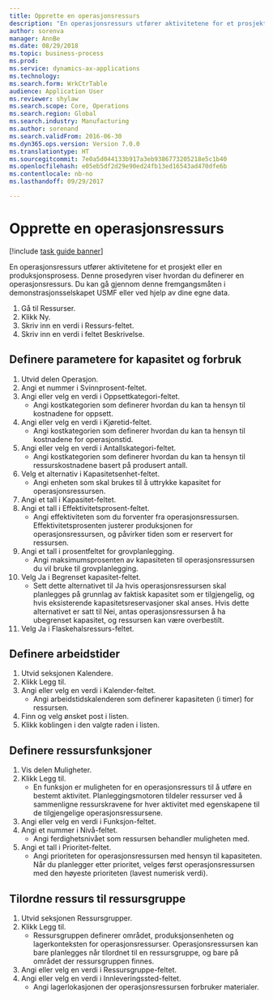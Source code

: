 ```yaml
--- 
title: Opprette en operasjonsressurs
description: "En operasjonsressurs utfører aktivitetene for et prosjekt eller en produksjonsprosess."
author: sorenva
manager: AnnBe
ms.date: 08/29/2018
ms.topic: business-process
ms.prod: 
ms.service: dynamics-ax-applications
ms.technology: 
ms.search.form: WrkCtrTable
audience: Application User
ms.reviewer: shylaw
ms.search.scope: Core, Operations
ms.search.region: Global
ms.search.industry: Manufacturing
ms.author: sorenand
ms.search.validFrom: 2016-06-30
ms.dyn365.ops.version: Version 7.0.0
ms.translationtype: HT
ms.sourcegitcommit: 7e0a5d044133b917a3eb9386773205218e5c1b40
ms.openlocfilehash: e05eb5df2d29e90ed24fb13ed16543ad470dfe6b
ms.contentlocale: nb-no
ms.lasthandoff: 09/29/2017

---
```

# <a name="create-an-operations-resource"></a>Opprette en operasjonsressurs

[!include [task guide banner](../../includes/task-guide-banner.md)]

En operasjonsressurs utfører aktivitetene for et prosjekt eller en produksjonsprosess. Denne prosedyren viser hvordan du definerer en operasjonsressurs. Du kan gå gjennom denne fremgangsmåten i demonstrasjonsselskapet USMF eller ved hjelp av dine egne data.

1. Gå til Ressurser.
2. Klikk Ny.
3. Skriv inn en verdi i Ressurs-feltet.
4. Skriv inn en verdi i feltet Beskrivelse.

## <a name="define-capacity-and-consumption-parameters"></a>Definere parametere for kapasitet og forbruk
1. Utvid delen Operasjon.
2. Angi et nummer i Svinnprosent-feltet.
3. Angi eller velg en verdi i Oppsettkategori-feltet.
    * Angi kostkategorien som definerer hvordan du kan ta hensyn til kostnadene for oppsett.  
4. Angi eller velg en verdi i Kjøretid-feltet.
    * Angi kostkategorien som definerer hvordan du kan ta hensyn til kostnadene for operasjonstid.  
5. Angi eller velg en verdi i Antallskategori-feltet.
    * Angi kostkategorien som definerer hvordan du kan ta hensyn til ressurskostnadene basert på produsert antall.  
6. Velg et alternativ i Kapasitetsenhet-feltet.
    * Angi enheten som skal brukes til å uttrykke kapasitet for operasjonsressursen.  
7. Angi et tall i Kapasitet-feltet.
8. Angi et tall i Effektivitetsprosent-feltet.
    * Angi effektiviteten som du forventer fra operasjonsressursen. Effektivitetsprosenten justerer produksjonen for operasjonsressursen, og påvirker tiden som er reservert for ressursen.  
9. Angi et tall i prosentfeltet for grovplanlegging.
    * Angi maksimumsprosenten av kapasiteten til operasjonsressursen du vil bruke til grovplanlegging.  
10. Velg Ja i Begrenset kapasitet-feltet.
    * Sett dette alternativet til Ja hvis operasjonsressursen skal planlegges på grunnlag av faktisk kapasitet som er tilgjengelig, og hvis eksisterende kapasitetsreservasjoner skal anses. Hvis dette alternativet er satt til Nei, antas operasjonsressursen å ha ubegrenset kapasitet, og ressursen kan være overbestilt.  
11. Velg Ja i Flaskehalsressurs-feltet.

## <a name="define-working-times"></a>Definere arbeidstider
1. Utvid seksjonen Kalendere.
2. Klikk Legg til.
3. Angi eller velg en verdi i Kalender-feltet.
    * Angi arbeidstidskalenderen som definerer kapasiteten (i timer) for ressursen.  
4. Finn og velg ønsket post i listen.
5. Klikk koblingen i den valgte raden i listen.

## <a name="define-resource-capabilities"></a>Definere ressursfunksjoner
1. Vis delen Muligheter.
2. Klikk Legg til.
    * En funksjon er muligheten for en operasjonsressurs til å utføre en bestemt aktivitet. Planleggingsmotoren tildeler ressurser ved å sammenligne ressurskravene for hver aktivitet med egenskapene til de tilgjengelige operasjonsressursene.  
3. Angi eller velg en verdi i Funksjon-feltet.
4. Angi et nummer i Nivå-feltet.
    * Angi ferdighetsnivået som ressursen behandler muligheten med.  
5. Angi et tall i Prioritet-feltet.
    * Angi prioriteten for operasjonsressursen med hensyn til kapasiteten. Når du planlegger etter prioritet, velges først operasjonsressursen med den høyeste prioriteten (lavest numerisk verdi).  

## <a name="assign-resource-to-resource-group"></a>Tilordne ressurs til ressursgruppe
1. Utvid seksjonen Ressursgrupper.
2. Klikk Legg til.
    * Ressursgruppen definerer området, produksjonsenheten og lagerkonteksten for operasjonsressurser. Operasjonsressursen kan bare planlegges når tilordnet til en ressursgruppe, og bare på området der ressursgruppen finnes.  
3. Angi eller velg en verdi i Ressursgruppe-feltet.
4. Angi eller velg en verdi i Innleveringssted-feltet.
    * Angi lagerlokasjonen der operasjonsressursen forbruker materialer.  


